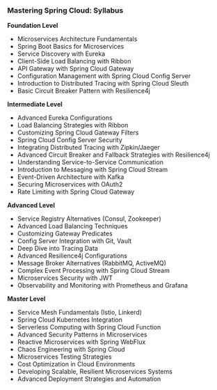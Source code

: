 ### Mastering Spring Cloud: Syllabus

**Foundation Level**

*   Microservices Architecture Fundamentals
*   Spring Boot Basics for Microservices
*   Service Discovery with Eureka
*   Client-Side Load Balancing with Ribbon
*   API Gateway with Spring Cloud Gateway
*   Configuration Management with Spring Cloud Config Server
*   Introduction to Distributed Tracing with Spring Cloud Sleuth
*   Basic Circuit Breaker Pattern with Resilience4j

**Intermediate Level**

*   Advanced Eureka Configurations
*   Load Balancing Strategies with Ribbon
*   Customizing Spring Cloud Gateway Filters
*   Spring Cloud Config Server Security
*   Integrating Distributed Tracing with Zipkin/Jaeger
*   Advanced Circuit Breaker and Fallback Strategies with Resilience4j
*   Understanding Service-to-Service Communication
*   Introduction to Messaging with Spring Cloud Stream
*   Event-Driven Architecture with Kafka
*   Securing Microservices with OAuth2
*   Rate Limiting with Spring Cloud Gateway

**Advanced Level**

*   Service Registry Alternatives (Consul, Zookeeper)
*   Advanced Load Balancing Techniques
*   Customizing Gateway Predicates
*   Config Server Integration with Git, Vault
*   Deep Dive into Tracing Data
*   Advanced Resilience4j Configurations
*   Message Broker Alternatives (RabbitMQ, ActiveMQ)
*   Complex Event Processing with Spring Cloud Stream
*   Microservices Security with JWT
*   Observability and Monitoring with Prometheus and Grafana

**Master Level**

*   Service Mesh Fundamentals (Istio, Linkerd)
*   Spring Cloud Kubernetes Integration
*   Serverless Computing with Spring Cloud Function
*   Advanced Security Patterns in Microservices
*   Reactive Microservices with Spring WebFlux
*   Chaos Engineering with Spring Cloud
*   Microservices Testing Strategies
*   Cost Optimization in Cloud Environments
*   Developing Scalable, Resilient Microservices Systems
*   Advanced Deployment Strategies and Automation

